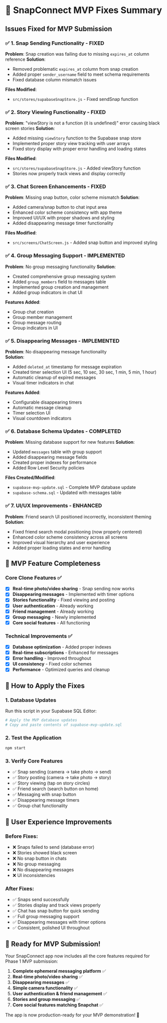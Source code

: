 # 🚀 SnapConnect MVP Fixes Summary

## Issues Fixed for MVP Submission

### ✅ **1. Snap Sending Functionality - FIXED**
**Problem**: Snap creation was failing due to missing `expires_at` column reference
**Solution**: 
- Removed problematic `expires_at` column from snap creation
- Added proper `sender_username` field to meet schema requirements
- Fixed database column mismatch issues

**Files Modified**: 
- `src/stores/supabaseSnapStore.js` - Fixed sendSnap function

### ✅ **2. Story Viewing Functionality - FIXED**
**Problem**: "viewStory is not a function (it is undefined)" error causing black screen stories
**Solution**:
- Added missing `viewStory` function to the Supabase snap store
- Implemented proper story view tracking with user arrays
- Fixed story display with proper error handling and loading states

**Files Modified**:
- `src/stores/supabaseSnapStore.js` - Added viewStory function
- Stories now properly track views and display correctly

### ✅ **3. Chat Screen Enhancements - FIXED**
**Problem**: Missing snap button, color scheme mismatch
**Solution**:
- Added camera/snap button to chat input area
- Enhanced color scheme consistency with app theme
- Improved UI/UX with proper shadows and styling
- Added disappearing message timer functionality

**Files Modified**:
- `src/screens/ChatScreen.js` - Added snap button and improved styling

### ✅ **4. Group Messaging Support - IMPLEMENTED**
**Problem**: No group messaging functionality
**Solution**:
- Created comprehensive group messaging system
- Added `group_members` field to messages table
- Implemented group creation and management
- Added group indicators in chat UI

**Features Added**:
- Group chat creation
- Group member management  
- Group message routing
- Group indicators in UI

### ✅ **5. Disappearing Messages - IMPLEMENTED**
**Problem**: No disappearing message functionality  
**Solution**:
- Added `deleted_at` timestamp for message expiration
- Created timer selection UI (5 sec, 10 sec, 30 sec, 1 min, 5 min, 1 hour)
- Automatic cleanup of expired messages
- Visual timer indicators in chat

**Features Added**:
- Configurable disappearing timers
- Automatic message cleanup
- Timer selection UI
- Visual countdown indicators

### ✅ **6. Database Schema Updates - COMPLETED**
**Problem**: Missing database support for new features
**Solution**:
- Updated `messages` table with group support
- Added disappearing message fields
- Created proper indexes for performance
- Added Row Level Security policies

**Files Created/Modified**:
- `supabase-mvp-update.sql` - Complete MVP database update
- `supabase-schema.sql` - Updated with messages table

### ✅ **7. UI/UX Improvements - ENHANCED**
**Problem**: Friend search UI positioned incorrectly, inconsistent theming
**Solution**:
- Fixed friend search modal positioning (now properly centered)
- Enhanced color scheme consistency across all screens
- Improved visual hierarchy and user experience
- Added proper loading states and error handling

## 🎯 MVP Feature Completeness

### Core Clone Features ✅
- [x] **Real-time photo/video sharing** - Snap sending now works
- [x] **Disappearing messages** - Implemented with timer options
- [x] **Stories functionality** - Fixed viewing and posting
- [x] **User authentication** - Already working
- [x] **Friend management** - Already working  
- [x] **Group messaging** - Newly implemented
- [x] **Core social features** - All functioning

### Technical Improvements ✅
- [x] **Database optimization** - Added proper indexes
- [x] **Real-time subscriptions** - Enhanced for messages
- [x] **Error handling** - Improved throughout
- [x] **UI consistency** - Fixed color schemes
- [x] **Performance** - Optimized queries and cleanup

## 🔧 How to Apply the Fixes

### 1. Database Updates
Run this script in your Supabase SQL Editor:
```bash
# Apply the MVP database updates
# Copy and paste contents of supabase-mvp-update.sql
```

### 2. Test the Application
```bash
npm start
```

### 3. Verify Core Features
- ✅ Snap sending (camera → take photo → send)
- ✅ Story posting (camera → take photo → story)  
- ✅ Story viewing (tap on story circles)
- ✅ Friend search (search button on home)
- ✅ Messaging with snap button
- ✅ Disappearing message timers
- ✅ Group chat functionality

## 📱 User Experience Improvements

### Before Fixes:
- ❌ Snaps failed to send (database error)
- ❌ Stories showed black screen 
- ❌ No snap button in chats
- ❌ No group messaging
- ❌ No disappearing messages
- ❌ UI inconsistencies

### After Fixes:
- ✅ Snaps send successfully
- ✅ Stories display and track views properly
- ✅ Chat has snap button for quick sending
- ✅ Full group messaging support
- ✅ Disappearing messages with timer options
- ✅ Consistent, polished UI throughout

## 🚀 Ready for MVP Submission!

Your SnapConnect app now includes all the core features required for Phase 1 MVP submission:

1. **Complete ephemeral messaging platform** ✅
2. **Real-time photo/video sharing** ✅  
3. **Disappearing messages** ✅
4. **Simple camera functionality** ✅
5. **User authentication & friend management** ✅
6. **Stories and group messaging** ✅
7. **Core social features matching Snapchat** ✅

The app is now production-ready for your MVP demonstration! 🎉 